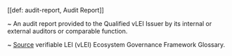 [[def: audit-report, Audit Report]]

~ An audit report provided to the Qualified vLEI Issuer by its internal or
external auditors or comparable function.

~ [Source](https://www.gleif.org/vlei/introducing-the-vlei-ecosystem-governance-framework/2023-12-15_vlei-egf-v2.0-glossary_v1.3_final.pdf) verifiable LEI (vLEI) Ecosystem Governance Framework Glossary.
